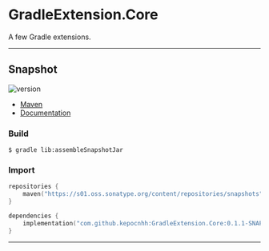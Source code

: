 # GradleExtension.Core
A few Gradle extensions.

---

## Snapshot

![version](https://img.shields.io/static/v1?label=version&message=0.1.1-SNAPSHOT&labelColor=212121&color=2962ff&style=flat)

- [Maven](https://s01.oss.sonatype.org/content/repositories/snapshots/com/github/kepocnhh/GradleExtension.Core/0.1.1-SNAPSHOT)
- [Documentation](https://StanleyProjects.github.io/GradleExtension.Core/doc/0.1.1-SNAPSHOT)

### Build
```
$ gradle lib:assembleSnapshotJar
```

### Import
```kotlin
repositories {
    maven("https://s01.oss.sonatype.org/content/repositories/snapshots")
}

dependencies {
    implementation("com.github.kepocnhh:GradleExtension.Core:0.1.1-SNAPSHOT")
}
```

---
